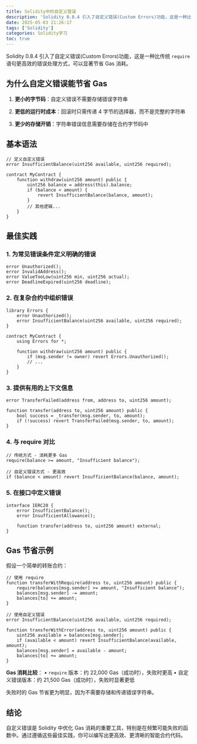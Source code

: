 ```yaml
---
title: Solidity中的自定义错误
description: 'Solidity 0.8.4 引入了自定义错误(Custom Errors)功能，这是一种比传统 require 语句更高效的错误处理方式，可以显著节省 Gas 消耗'
date: 2025-05-03 21:26:17
tags: ['Solidity']
categories: Solidity学习
toc: true
---
```



Solidity 0.8.4 引入了自定义错误(Custom Errors)功能，这是一种比传统 `require` 语句更高效的错误处理方式，可以显著节省 Gas 消耗。

## 为什么自定义错误能节省 Gas

1. **更小的字节码**：自定义错误不需要存储错误字符串

2. **更低的运行时成本**：回滚时只需传递 4 字节的选择器，而不是完整的字符串

3. **更少的存储开销**：字符串错误信息需要存储在合约字节码中

## 基本语法

```Solidity
// 定义自定义错误
error InsufficientBalance(uint256 available, uint256 required);

contract MyContract {
    function withdraw(uint256 amount) public {
        uint256 balance = address(this).balance;
        if (balance < amount) {
            revert InsufficientBalance(balance, amount);
        }
        // 其他逻辑...
    }
}
```


## 最佳实践

### 1. 为常见错误条件定义明确的错误

```Solidity
error Unauthorized();
error InvalidAddress();
error ValueTooLow(uint256 min, uint256 actual);
error DeadlineExpired(uint256 deadline);
```


### 2. 在复杂合约中组织错误

```Solidity
library Errors {
    error Unauthorized();
    error InsufficientBalance(uint256 available, uint256 required);
}

contract MyContract {
    using Errors for *;
    
    function withdraw(uint256 amount) public {
        if (msg.sender != owner) revert Errors.Unauthorized();
        // ...
    }
}
```


### 3. 提供有用的上下文信息

```Solidity
error TransferFailed(address from, address to, uint256 amount);

function transfer(address to, uint256 amount) public {
    bool success = _transfer(msg.sender, to, amount);
    if (!success) revert TransferFailed(msg.sender, to, amount);
}
```


### 4. 与 require 对比

```Solidity
// 传统方式 - 消耗更多 Gas
require(balance >= amount, "Insufficient balance");

// 自定义错误方式 - 更高效
if (balance < amount) revert InsufficientBalance(balance, amount);
```


### 5. 在接口中定义错误

```Solidity
interface IERC20 {
    error InsufficientBalance();
    error InsufficientAllowance();
    
    function transfer(address to, uint256 amount) external;
}
```


## Gas 节省示例

假设一个简单的转账合约：

```Solidity
// 使用 require
function transferWithRequire(address to, uint256 amount) public {
    require(balances[msg.sender] >= amount, "Insufficient balance");
    balances[msg.sender] -= amount;
    balances[to] += amount;
}

// 使用自定义错误
error InsufficientBalance(uint256 available, uint256 required);

function transferWithError(address to, uint256 amount) public {
    uint256 available = balances[msg.sender];
    if (available < amount) revert InsufficientBalance(available, amount);
    balances[msg.sender] = available - amount;
    balances[to] += amount;
}
```


**Gas 消耗比较**：
• `require` 版本：约 22,000 Gas（成功时），失败时更高
• 自定义错误版本：约 21,500 Gas（成功时），失败时显著更低

失败时的 Gas 节省更为明显，因为不需要存储和传递错误字符串。

## 结论

自定义错误是 Solidity 中优化 Gas 消耗的重要工具，特别是在频繁可能失败的函数中。通过遵循这些最佳实践，你可以编写出更高效、更清晰的智能合约代码。



